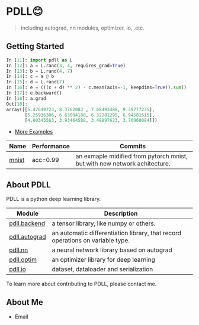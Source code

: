# PDLL😊
> including autograd, nn modules, optimizer, io, .etc.


## Getting Started

```python
In [11]: import pdll as L
In [12]: a = L.rand(3, 4, requires_grad=True)
In [13]: b = L.rand(4, 7)
In [14]: c = a @ b
In [15]: d = L.rand(7)
In [16]: e = (((c + d) ** 2) - c.mean(axis=-1, keepdims=True)).sum()
In [17]: e.backward()
In [18]: a.grad
Out[18]: 
array([[5.47649723, 8.3762083 , 7.68493488, 9.39777235],
       [5.25936306, 6.63004188, 6.32281295, 6.94581515],
       [4.80345563, 3.93464588, 3.48897623, 3.76960884]])
```

- [More Examples](./examples/)

Name | Performance | Commits 
---|---|---
[mnist](./examples/mnist.py) | acc=0.99 | an exmaple midified from pytorch mnist, but with new network achitecture.

## About PDLL

PDLL is a python deep learning library.

Module | Description
---|---
[pdll.backend]() | a tensor library, like numpy or others.
[pdll.autograd]() | an automatic differentiation library, that record operations on variable type. 
[pdll.nn]() | a neural network library based on autograd
[pdll.optim]() | an optimizer library for deep learning
[pdll.io]() | dataset, dataloader and serialization

To learn more about contributing to PDLL, please contact me.

## About Me
 - Email